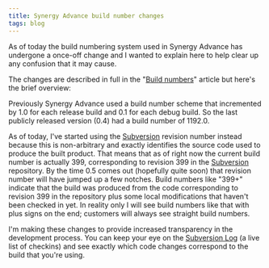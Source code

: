 ```yaml
---
title: Synergy Advance build number changes
tags: blog
---
```


As of today the build numbering system used in Synergy Advance has undergone a once-off change and I wanted to explain here to help clear up any confusion that it may cause.

The changes are described in full in the "[Build numbers](http://wincent.dev/wiki/Build%20numbers)" article but here's the brief overview:

Previously Synergy Advance used a build number scheme that incremented by 1.0 for each release build and 0.1 for each debug build. So the last publicly released version (0.4) had a build number of 1192.0.

As of today, I've started using the [Subversion](http://wincent.dev/wiki/Subversion) revision number instead because this is non-arbitrary and exactly identifies the source code used to produce the built product. That means that as of right now the current build number is actually 399, corresponding to revision 399 in the [Subversion](http://wincent.dev/wiki/Subversion) repository. By the time 0.5 comes out (hopefully quite soon) that revision number will have jumped up a few notches. Build numbers like "399+" indicate that the build was produced from the code corresponding to revision 399 in the repository plus some local modifications that haven't been checked in yet. In reality only I will see build numbers like that with plus signs on the end; customers will always see straight build numbers.

I'm making these changes to provide increased transparency in the development process. You can keep your eye on the [Subversion Log](http://wincent.dev/a/about/wincent/weblog/svn-log/archives/index.php) (a live list of checkins) and see exactly which code changes correspond to the build that you're using.
